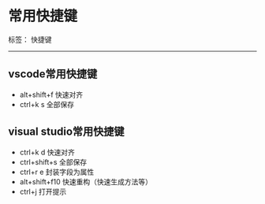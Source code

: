 ﻿# 常用快捷键

标签： 快捷键

---

## vscode常用快捷键
- alt+shift+f 快速对齐
- ctrl+k s 全部保存
## visual studio常用快捷键
- ctrl+k d 快速对齐
- ctrl+shift+s 全部保存
- ctrl+r e 封装字段为属性
- alt+shift+f10 快速重构（快速生成方法等）
- ctrl+j 打开提示





